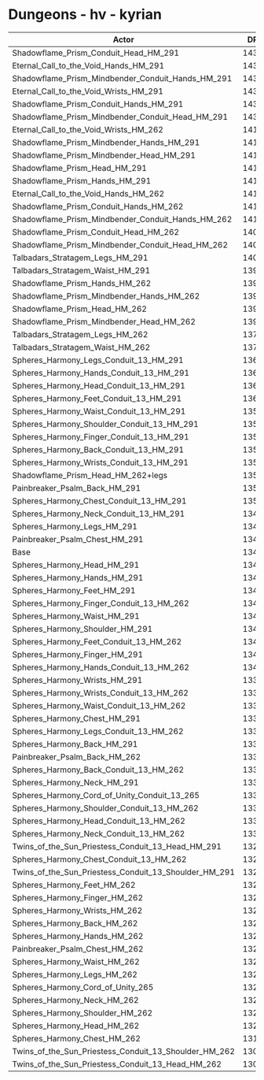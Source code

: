 # Dungeons - hv - kyrian
| Actor | DPS | Increase |
|---|:---:|:---:|
|Shadowflame_Prism_Conduit_Head_HM_291|14341|6.44%|
|Eternal_Call_to_the_Void_Hands_HM_291|14340|6.44%|
|Shadowflame_Prism_Mindbender_Conduit_Hands_HM_291|14338|6.42%|
|Eternal_Call_to_the_Void_Wrists_HM_291|14333|6.38%|
|Shadowflame_Prism_Conduit_Hands_HM_291|14330|6.36%|
|Shadowflame_Prism_Mindbender_Conduit_Head_HM_291|14328|6.35%|
|Eternal_Call_to_the_Void_Wrists_HM_262|14187|5.30%|
|Shadowflame_Prism_Mindbender_Hands_HM_291|14177|5.23%|
|Shadowflame_Prism_Mindbender_Head_HM_291|14176|5.22%|
|Shadowflame_Prism_Head_HM_291|14164|5.13%|
|Shadowflame_Prism_Hands_HM_291|14154|5.05%|
|Eternal_Call_to_the_Void_Hands_HM_262|14135|4.91%|
|Shadowflame_Prism_Conduit_Hands_HM_262|14133|4.90%|
|Shadowflame_Prism_Mindbender_Conduit_Hands_HM_262|14122|4.82%|
|Shadowflame_Prism_Conduit_Head_HM_262|14073|4.45%|
|Shadowflame_Prism_Mindbender_Conduit_Head_HM_262|14071|4.44%|
|Talbadars_Stratagem_Legs_HM_291|14050|4.28%|
|Talbadars_Stratagem_Waist_HM_291|13994|3.87%|
|Shadowflame_Prism_Hands_HM_262|13964|3.64%|
|Shadowflame_Prism_Mindbender_Hands_HM_262|13948|3.53%|
|Shadowflame_Prism_Head_HM_262|13926|3.36%|
|Shadowflame_Prism_Mindbender_Head_HM_262|13904|3.20%|
|Talbadars_Stratagem_Legs_HM_262|13797|2.40%|
|Talbadars_Stratagem_Waist_HM_262|13781|2.29%|
|Spheres_Harmony_Legs_Conduit_13_HM_291|13635|1.20%|
|Spheres_Harmony_Hands_Conduit_13_HM_291|13609|1.01%|
|Spheres_Harmony_Head_Conduit_13_HM_291|13605|0.98%|
|Spheres_Harmony_Feet_Conduit_13_HM_291|13601|0.95%|
|Spheres_Harmony_Waist_Conduit_13_HM_291|13580|0.79%|
|Spheres_Harmony_Shoulder_Conduit_13_HM_291|13563|0.67%|
|Spheres_Harmony_Finger_Conduit_13_HM_291|13553|0.59%|
|Spheres_Harmony_Back_Conduit_13_HM_291|13542|0.51%|
|Spheres_Harmony_Wrists_Conduit_13_HM_291|13537|0.48%|
|Shadowflame_Prism_Head_HM_262+legs|13528|0.41%|
|Painbreaker_Psalm_Back_HM_291|13506|0.24%|
|Spheres_Harmony_Chest_Conduit_13_HM_291|13500|0.20%|
|Spheres_Harmony_Neck_Conduit_13_HM_291|13488|0.11%|
|Spheres_Harmony_Legs_HM_291|13484|0.08%|
|Painbreaker_Psalm_Chest_HM_291|13476|0.02%|
|Base|13473|0.00%|
|Spheres_Harmony_Head_HM_291|13468|-0.04%|
|Spheres_Harmony_Hands_HM_291|13453|-0.15%|
|Spheres_Harmony_Feet_HM_291|13449|-0.18%|
|Spheres_Harmony_Finger_Conduit_13_HM_262|13436|-0.27%|
|Spheres_Harmony_Waist_HM_291|13427|-0.34%|
|Spheres_Harmony_Shoulder_HM_291|13421|-0.39%|
|Spheres_Harmony_Feet_Conduit_13_HM_262|13412|-0.45%|
|Spheres_Harmony_Finger_HM_291|13406|-0.50%|
|Spheres_Harmony_Hands_Conduit_13_HM_262|13403|-0.52%|
|Spheres_Harmony_Wrists_HM_291|13395|-0.58%|
|Spheres_Harmony_Wrists_Conduit_13_HM_262|13392|-0.60%|
|Spheres_Harmony_Waist_Conduit_13_HM_262|13383|-0.67%|
|Spheres_Harmony_Chest_HM_291|13381|-0.68%|
|Spheres_Harmony_Legs_Conduit_13_HM_262|13380|-0.69%|
|Spheres_Harmony_Back_HM_291|13378|-0.71%|
|Painbreaker_Psalm_Back_HM_262|13375|-0.73%|
|Spheres_Harmony_Back_Conduit_13_HM_262|13373|-0.74%|
|Spheres_Harmony_Neck_HM_291|13371|-0.76%|
|Spheres_Harmony_Cord_of_Unity_Conduit_13_265|13369|-0.77%|
|Spheres_Harmony_Shoulder_Conduit_13_HM_262|13364|-0.81%|
|Spheres_Harmony_Head_Conduit_13_HM_262|13356|-0.87%|
|Spheres_Harmony_Neck_Conduit_13_HM_262|13350|-0.91%|
|Twins_of_the_Sun_Priestess_Conduit_13_Head_HM_291|13298|-1.30%|
|Spheres_Harmony_Chest_Conduit_13_HM_262|13289|-1.37%|
|Twins_of_the_Sun_Priestess_Conduit_13_Shoulder_HM_291|13283|-1.41%|
|Spheres_Harmony_Feet_HM_262|13277|-1.45%|
|Spheres_Harmony_Finger_HM_262|13261|-1.57%|
|Spheres_Harmony_Wrists_HM_262|13258|-1.60%|
|Spheres_Harmony_Back_HM_262|13250|-1.66%|
|Spheres_Harmony_Hands_HM_262|13246|-1.68%|
|Painbreaker_Psalm_Chest_HM_262|13238|-1.74%|
|Spheres_Harmony_Waist_HM_262|13234|-1.77%|
|Spheres_Harmony_Legs_HM_262|13232|-1.79%|
|Spheres_Harmony_Cord_of_Unity_265|13224|-1.85%|
|Spheres_Harmony_Neck_HM_262|13219|-1.89%|
|Spheres_Harmony_Shoulder_HM_262|13218|-1.89%|
|Spheres_Harmony_Head_HM_262|13217|-1.90%|
|Spheres_Harmony_Chest_HM_262|13142|-2.46%|
|Twins_of_the_Sun_Priestess_Conduit_13_Shoulder_HM_262|13086|-2.87%|
|Twins_of_the_Sun_Priestess_Conduit_13_Head_HM_262|13055|-3.10%|
